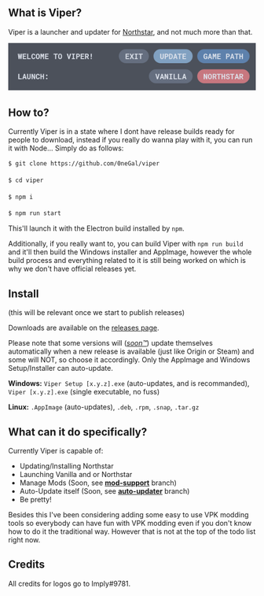 ## What is Viper?

Viper is a launcher and updater for [Northstar](https://github.com/R2Northstar/Northstar), and not much more than that.

<p align="center">
  <img src="preview.png">
</p>

## How to?

Currently Viper is in a state where I dont have release builds ready for people to download, instead if you really do wanna play with it, you can run it with Node... Simply do as follows:

```sh
$ git clone https://github.com/0neGal/viper

$ cd viper

$ npm i

$ npm run start
```

This'll launch it with the Electron build installed by `npm`.

Additionally, if you really want to, you can build Viper with `npm run build` and it'll then build the Windows installer and AppImage, however the whole build process and everything related to it is still being worked on which is why we don't have official releases yet.

## Install

(this will be relevant once we start to publish releases)

Downloads are available on the [releases page](https://github.com/0neGal/viper/releases/latest). 

Please note that some versions will (*[soon™](https://github.com/0neGal/viper/tree/auto-updates)*) update themselves automatically when a new release is available (just like Origin or Steam) and some will NOT, so choose it accordingly. Only the AppImage and Windows Setup/Installer can auto-update.

**Windows:** `Viper Setup [x.y.z].exe` (auto-updates, and is recommanded), `Viper [x.y.z].exe` (single executable, no fuss)

**Linux:** `.AppImage` (auto-updates), `.deb`, `.rpm`, `.snap`, `.tar.gz`

## What can it do specifically?

Currently Viper is capable of:

 * Updating/Installing Northstar
 * Launching Vanilla and or Northstar
 * Manage Mods (Soon, see [**mod-support**](https://github.com/0neGal/viper/tree/mod-support) branch)
 * Auto-Update itself (Soon, see [**auto-updater**](https://github.com/0neGal/viper/tree/auto-updates) branch)
 * Be pretty!

Besides this I've been considering adding some easy to use VPK modding tools so everybody can have fun with VPK modding even if you don't know how to do it the traditional way. However that is not at the top of the todo list right now.

## Credits

All credits for logos go to Imply#9781.
